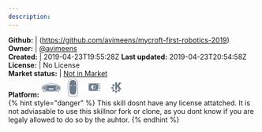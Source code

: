 ```yaml
---
description: 
---
```



**Github:** | (https://github.com/avimeens/mycroft-first-robotics-2019)  
**Owner:** | [@avimeens](https://github.com/avimeens)  
**Created:** | 2019-04-23T19:55:28Z  **Last updated:** 2019-04-23T20:54:58Z  
**License:** | No License  
**Market status:** | [Not in Market](https://market.mycroft.ai/skill/)  
**Platform:**   ![](.gitbook/assets/mark-1-icon.png)  ![](.gitbook/assets/mark-2-icon.png)  ![](.gitbook/assets/picroft-icon.png)  ![](.gitbook/assets/kde.png)   
{% hint style="danger" %}
This skill dosnt have any license attatched. It is not adviasable to use this skillnor fork or clone, as you dont know if you are legaly allowed to do so by the auhtor.
{% endhint %}

